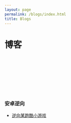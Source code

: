 ```yaml
---
layout: page
permalink: /blogs/index.html
title: Blogs
---
```


# 博客

<br><br><br><br><br><br><br>


### 安卓逆向


- [逆向某跑酷小游戏](https://54huarui.github.io/blogs/paoku)


<br>

